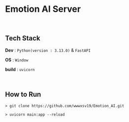 # Emotion AI Server

<br>

## Tech Stack
**Dev** : ```Python(version : 3.13.0)``` & ```FastAPI``` <br>

**OS** : ```Window``` <br>

**build** : ```uvicorn```

<br>

## How to Run
```shell
> git clone https://github.com/wwwxsv19/Emotion_AI.git 
```
```shell
> uvicorn main:app --reload 
```
